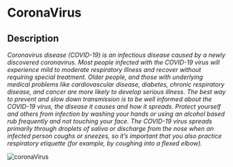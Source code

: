 # CoronaVirus

## Description

_Coronavirus disease (COVID-19) is an infectious disease caused by a newly discovered coronavirus.
Most people infected with the COVID-19 virus will experience mild to moderate respiratory illness and recover without requiring special treatment.  Older people, and those with underlying medical problems like cardiovascular disease, diabetes, chronic respiratory disease, and cancer are more likely to develop serious illness.
The best way to prevent and slow down transmission is to be well informed about the COVID-19 virus, the disease it causes and how it spreads. Protect yourself and others from infection by washing your hands or using an alcohol based rub frequently and not touching your face. 
The COVID-19 virus spreads primarily through droplets of saliva or discharge from the nose when an infected person coughs or sneezes, so it’s important that you also practice respiratory etiquette (for example, by coughing into a flexed elbow)._

![coronaVirus](https://images.unsplash.com/photo-1584036561566-baf8f5f1b144?ixid=MnwxMjA3fDB8MHxzZWFyY2h8MXx8dmlydXN8ZW58MHx8MHx8&ixlib=rb-1.2.1&w=1000&q=80)